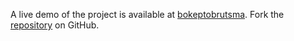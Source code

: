 A live demo of the project is available at [bokeptobrutsma](https://bokeptobrutsma.pages.dev).
Fork the [repository](https://github.com/untaokeroa) on GitHub.